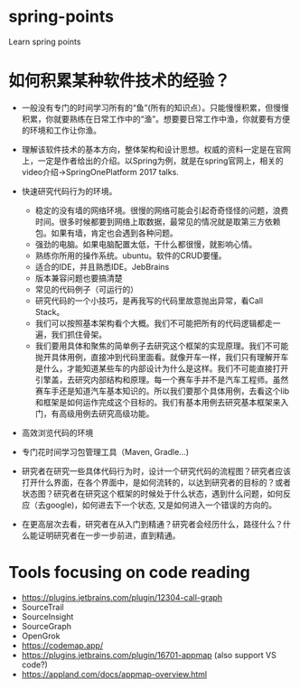 # spring-points
Learn spring points

# 如何积累某种软件技术的经验？
* 一般没有专门的时间学习所有的“鱼”(所有的知识点）。只能慢慢积累，但慢慢积累，你就要熟练在日常工作中的“渔”。想要要日常工作中渔，你就要有方便的环境和工作让你渔。
* 理解该软件技术的基本方向，整体架构和设计思想。权威的资料一定是在官网上，一定是作者给出的介绍。以Spring为例，就是在spring官网上，相关的video介绍->SpringOnePlatform 2017 talks.
* 快速研究代码行为的环境。
  * 稳定的没有墙的网络环境。很慢的网络可能会引起奇奇怪怪的问题，浪费时间。很多时候都要到网络上取数据，最常见的情况就是取第三方依赖包。如果有墙，肯定也会遇到各种问题。
  * 强劲的电脑。如果电脑配置太低，干什么都很慢，就影响心情。
  * 熟练你所用的操作系统。ubuntu。软件的CRUD要懂。
  * 适合的IDE，并且熟悉IDE。JebBrains
  * 版本兼容问题也要搞清楚
  * 常见的代码例子（可运行的）
  * 研究代码的一个小技巧，是再我写的代码里故意抛出异常，看Call Stack。
  * 我们可以按照基本架构看个大概。我们不可能把所有的代码逻辑都走一遍，我们抓住骨架。
  * 我们要用具体和聚焦的简单例子去研究这个框架的实现原理。我们不可能抛开具体用例，直接冲到代码里面看。就像开车一样，我们只有理解开车是什么，才能知道某些车的内部设计为什么是这样。我们不可能直接打开引擎盖，去研究内部结构和原理。每一个赛车手并不是汽车工程师。虽然赛车手还是知道汽车基本知识的。所以我们要那个具体用例，去看这个lib和框架是如何运作完成这个目标的。我们有基本用例去研究基本框架来入门，有高级用例去研究高级功能。
 
* 高效浏览代码的环境
* 专门花时间学习包管理工具（Maven, Gradle...)
* 研究者在研究一些具体代码行为时，设计一个研究代码的流程图？研究者应该打开什么界面，在各个界面中，是如何流转的，以达到研究者的目标的？或者状态图？研究者在研究这个框架的时候处于什么状态，遇到什么问题，如何反应（去google)，如何进去下一个状态, 又是如何进入一个错误的方向的。  
* 在更高层次去看，研究者在从入门到精通？研究者会经历什么，路径什么？什么能证明研究者在一步一步前进，直到精通。

# Tools focusing on code reading
* https://plugins.jetbrains.com/plugin/12304-call-graph
* SourceTrail
* SourceInsight
* SourceGraph
* OpenGrok
* https://codemap.app/
* https://plugins.jetbrains.com/plugin/16701-appmap (also support VS code?)
* https://appland.com/docs/appmap-overview.html

